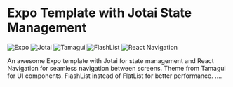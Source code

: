 
# Expo Template with Jotai State Management

![Expo](https://img.shields.io/badge/expo-^51.0.8-blue)
![Jotai](https://img.shields.io/badge/jotai-^2.9.0-green)
![Tamagui](https://img.shields.io/badge/tamagui-^0.1.0-red)
![FlashList](https://img.shields.io/badge/flashlist-^1.0.0-orange)
![React Navigation](https://img.shields.io/badge/react--navigation-^6.1.17-yellow)

An awesome Expo template with Jotai for state management and React Navigation for seamless navigation between screens.
Theme from Tamagui for UI components.
FlashList instead of FlatList for better performance.
....
